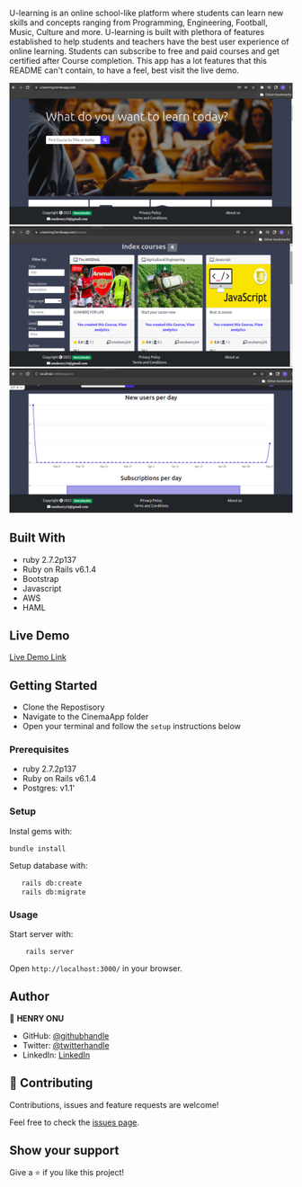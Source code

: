 U-learning is an online school-like platform where students can learn new skills and concepts ranging from Programming, Engineering, Football, Music, Culture and more. U-learning is built with plethora of features established to help students and teachers have the best user experience of online learning. Students can subscribe to free and paid courses and get certified after Course completion. This app has a lot features that this README can't contain,  to have a feel, best visit the live demo.




![screenshot](img/u1.png)
![screenshot](img/u2.png)
![screenshot](img/u3.png)



## Built With

- ruby 2.7.2p137
- Ruby on Rails v6.1.4
- Bootstrap
- Javascript
- AWS
- HAML

## Live Demo
[Live Demo Link](https://u-learning.herokuapp.com/)





## Getting Started
- Clone the Repostisory
- Navigate to the CinemaApp folder
- Open your terminal and follow the `setup` instructions below

### Prerequisites

- ruby 2.7.2p137
- Ruby on Rails v6.1.4
- Postgres:  v1.1'

### Setup

Instal gems with:

```
bundle install
```

Setup database with:

```
   rails db:create
   rails db:migrate
```


### Usage

Start server with:

```
    rails server
```

Open `http://localhost:3000/` in your browser.



## Author

👤 **HENRY ONU**

- GitHub: [@githubhandle](https://github.com/Henryhaulka)
- Twitter: [@twitterhandle](https://twitter.com/onu_henry)
- LinkedIn: [LinkedIn](https://www.linkedin.com/in/henry-onu)




## 🤝 Contributing

Contributions, issues and feature requests are welcome!

Feel free to check the [issues page](https://github.com/Henryhaulka/u-learning/issues/).

## Show your support

Give a ⭐️ if you like this project!
